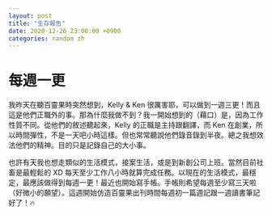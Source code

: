 ```yaml
---
layout: post
title: "生存報告"
date: 2020-12-26 23:00:00 +0900
categories: random zh
---
```


# 每週一更

我昨天在聽百靈果時突然想到，Kelly & Ken 很厲害耶，可以做到一週三更！而且這是他們正職外的事。那為什麼我做不到？我一開始想到的（藉口）是，因為工作性質不同。從他們的敘述聽起來，Kelly 的正職是主持跟翻譯，而 Ken 在創業，所以時間彈性，不是一天吧小時這樣。但也常常聽說他們錄音錄到半夜。總之我想效法他們的精神。目的只是記錄自己的大小事。

也許有天我也想走類似的生活模式，接案生活，或是到新創公司上班。當然目前社畜是最輕鬆的 XD 每天至少工作八小時就算完成任務。以現在的生活模式，最穩定，最應該做得到每週一更！最近也開始寫手帳。手帳則希望每週至少寫三天啦（好微小的願望）。這週開始仿造百靈果出刊時間每週初一篇週記跟一週讀書筆記好了！🔥
